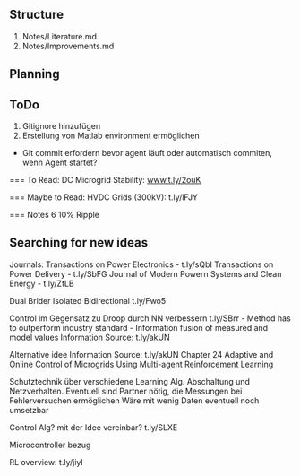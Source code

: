 
## Structure 
1. Notes/Literature.md
2. Notes/Improvements.md


## Planning

## ToDo 
1. Gitignore hinzufügen
2. Erstellung von Matlab environment ermöglichen

- Git commit erfordern bevor agent läuft oder automatisch commiten, wenn Agent startet?





=== To Read:
DC Microgrid Stability: www.t.ly/2ouK


=== Maybe to Read:
HVDC Grids (300kV): t.ly/lFJY



=== Notes
6 10% Ripple


Searching for new ideas
----
Journals:
Transactions on Power Electronics - t.ly/sQbI
Transactions on Power Delivery - t.ly/SbFG
Journal of Modern Powern Systems and Clean Energy - t.ly/ZtLB


Dual Brider Isolated Bidirectional t.ly/Fwo5

Control im Gegensatz zu Droop durch NN verbessern t.ly/SBrr
	- Method has to outperform industry standard
	- Information fusion of measured and model values
	Information Source: t.ly/akUN

Alternative idee
	Information Source: t.ly/akUN
  Chapter 24
  Adaptive and Online Control
  of Microgrids Using Multi-agent
  Reinforcement Learning
 

Schutztechnik über verschiedene Learning Alg.
  Abschaltung und Netzverhalten. Eventuell sind Partner nötig, die Messungen bei Fehlerversuchen ermöglichen
  Wäre mit wenig Daten eventuell noch umsetzbar

  Control Alg? mit der Idee vereinbar?
t.ly/SLXE

Microcontroller bezug

RL overview: t.ly/jiyl

